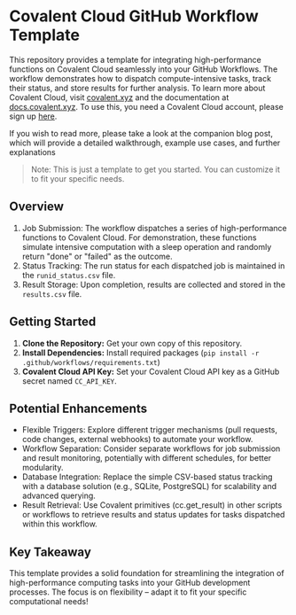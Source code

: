 # Covalent Cloud GitHub Workflow Template

This repository provides a template for integrating high-performance functions on Covalent Cloud seamlessly into your GitHub Workflows. The workflow demonstrates how to dispatch compute-intensive tasks, track their status, and store results for further analysis. To learn more about Covalent Cloud, visit [covalent.xyz](https://www.covalent.xyz) and the documentation at [docs.covalent.xyz](docs.covalent.xyz/cloud). To use this, you need a Covalent Cloud account, please sign up [here](https://www.covalent.xyz/register).

If you wish to read more, please take a look at the companion blog post, which will provide a detailed walkthrough, example use cases, and further explanations

> Note: This is just a template to get you started. You can customize it to fit your specific needs.

## Overview

1. Job Submission: The workflow dispatches a series of high-performance functions to Covalent Cloud. For demonstration, these functions simulate intensive computation with a sleep operation and randomly return "done" or "failed" as the outcome.
2. Status Tracking: The run status for each dispatched job is maintained in the `runid_status.csv` file.
3. Result Storage: Upon completion, results are collected and stored in the `results.csv` file.

## Getting Started

1. **Clone the Repository:** Get your own copy of this repository.
2. **Install Dependencies:** Install required packages (`pip install -r .github/workflows/requirements.txt`)
3. **Covalent Cloud API Key:** Set your Covalent Cloud API key as a GitHub secret named `CC_API_KEY`.


## Potential Enhancements

- Flexible Triggers:  Explore different trigger mechanisms (pull requests, code changes, external webhooks) to automate your workflow.
- Workflow Separation: Consider separate workflows for job submission and result monitoring, potentially with different schedules, for better modularity.
- Database Integration:  Replace the simple CSV-based status tracking with a database solution (e.g., SQLite, PostgreSQL) for scalability and advanced querying.
- Result Retrieval: Use Covalent primitives (cc.get_result) in other scripts or workflows to retrieve results and status updates for tasks dispatched within this workflow.

## Key Takeaway

This template provides a solid foundation for streamlining the integration of high-performance computing tasks into your GitHub development processes. The focus is on flexibility – adapt it to fit your specific computational needs!
